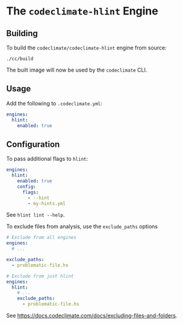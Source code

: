 # The `codeclimate-hlint` Engine

## Building

To build the `codeclimate/codeclimate-hlint` engine from source:

```console
./cc/build
```

The built image will now be used by the `codeclimate` CLI.

## Usage

Add the following to `.codeclimate.yml`:

```yaml
engines:
  hlint:
    enabled: true
```

## Configuration

To pass additional flags to `hlint`:

```yaml
engines:
  hlint:
    enabled: true
    config:
      flags:
        - --hint
        - my-hints.yml
```

See `hlint lint --help`.

To exclude files from analysis, use the `exclude_paths` options

```yaml
# Exclude from all engines
engines:
  # ...

exclude_paths:
  - problematic-file.hs

# Exclude from just hlint
engines:
  hlint:
    # ...
    exclude_paths:
      - problematic-file.hs
```

See https://docs.codeclimate.com/docs/excluding-files-and-folders.
